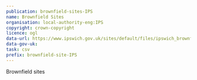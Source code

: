 ```yaml
---
publication: brownfield-sites-IPS
name: Brownfield Sites
organisation: local-authority-eng:IPS
copyright: crown-copyright
licence: ogl
data-url: https://www.ipswich.gov.uk/sites/default/files/ipswich_brownfieldregister_20171221_1.csv
data-gov-uk: 
task: csv
prefix: brownfield-site-IPS
---
```


Brownfield sites

